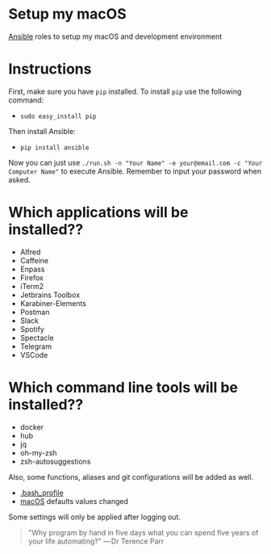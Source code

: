 # Setup my macOS

[Ansible](https://docs.ansible.com/ansible/latest/index.html) roles to setup my macOS and development environment

# Instructions

First, make sure you have `pip` installed. To install `pip` use the following command:

* `sudo easy_install pip`

Then install Ansible:

* `pip install ansible`

Now you can just use `./run.sh -n "Your Name" -e your@email.com -c "Your Computer Name"` to execute Ansible.
Remember to input your password when asked.

# Which applications will be installed??

* Alfred
* Caffeine
* Enpass
* Firefox
* iTerm2
* Jetbrains Toolbox
* Karabiner-Elements
* Postman
* Slack
* Spotify
* Spectacle
* Telegram
* VSCode

# Which command line tools will be installed??

* docker
* hub
* jq
* oh-my-zsh
* zsh-autosuggestions

Also, some functions, aliases and git configurations will be added as well.

* [.bash_profile](https://github.com/pietrocaselani/setup-my-mac/blob/master/roles/bash-profile/files/bash_profile.sh)
* [macOS](https://github.com/pietrocaselani/setup-my-mac/blob/master/roles/osx-defaults/files/macos_defaults.sh) defaults values changed

Some settings will only be applied after logging out.

> "Why program by hand in five days what you can spend five years of your life automating?"
> — Dr Terence Parr
